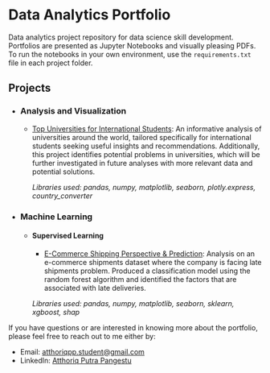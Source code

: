 # Data Analytics Portfolio
Data analytics project repository for data science skill development. Portfolios are presented as Jupyter Notebooks and visually pleasing PDFs. To run the notebooks in your own environment, use the `requirements.txt` file in each project folder.

## Projects
- ### Analysis and Visualization
  - [Top Universities for International Students](https://github.com/atthoriqpp/data_analytics_portfolios/tree/main/global_university_rankings_2023): An informative analysis of universities around the world, tailored specifically for international students seeking useful insights and recommendations. Additionally, this project identifies potential problems in universities, which will be further investigated in future analyses with more relevant data and potential solutions.
    
    *Libraries used: pandas, numpy, matplotlib, seaborn, plotly.express, country_converter*
- ### Machine Learning
  - #### Supervised Learning
    - [E-Commerce Shipping Perspective & Prediction](https://github.com/atthoriqpp/data_analytics_portfolios/tree/main/e-commerce_shipping_prediction): Analysis on an e-commerce shipments dataset where the company is facing late shipments problem. Produced a classification model using the random forest algorithm and identified the factors that are associated with late deliveries.
   
    *Libraries used: pandas, numpy, matplotlib, seaborn, sklearn, xgboost, shap*

If you have questions or are interested in knowing more about the portfolio, please feel free to reach out to me either by:
- Email: atthoriqpp.student@gmail.com
- LinkedIn: [Atthoriq Putra Pangestu](https://www.linkedin.com/in/atthoriqputra/)
